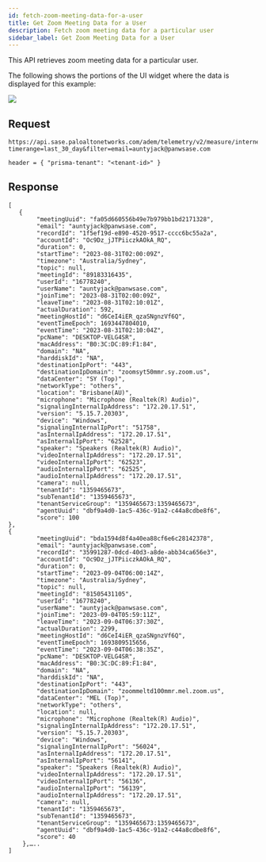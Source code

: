 ```yaml
---
id: fetch-zoom-meeting-data-for-a-user
title: Get Zoom Meeting Data for a User
description: Fetch zoom meeting data for a particular user
sidebar_label: Get Zoom Meeting Data for a User
---
```


This API retrieves zoom meeting data for a particular user.

The following shows the portions of the UI widget where the data is displayed for this example:

![](/sase/img/adem/DOCS-3773-zoom-meeting-data-for-a-particular-user.png)


## Request

    https://api.sase.paloaltonetworks.com/adem/telemetry/v2/measure/internet/metric? timerange=last_30_day&filter=email=auntyjack@panwsase.com
     
    header = { "prisma-tenant": "<tenant-id>" }


## Response

    [
       {
            "meetingUuid": "fa05d660556b49e7b979bb1bd2171328",
            "email": "auntyjack@panwsase.com",
            "recordId": "1f5ef19d-e890-4520-9517-cccc6bc55a2a",
            "accountId": "Oc9Dz_jJTPiiczkAOkA_RQ",
            "duration": 0,
            "startTime": "2023-08-31T02:00:09Z",
            "timezone": "Australia/Sydney",
            "topic": null,
            "meetingId": "89183316435",
            "userId": "16778240",
            "userName": "auntyjack@panwsase.com",
            "joinTime": "2023-08-31T02:00:09Z",
            "leaveTime": "2023-08-31T02:10:01Z",
            "actualDuration": 592,
            "meetingHostId": "d6CeI4iER_qzaSNgnzVf6Q",
            "eventTimeEpoch": 1693447804010,
            "eventTime": "2023-08-31T02:10:04Z",
            "pcName": "DESKTOP-VELG4SR",
            "macAddress": "B0:3C:DC:89:F1:84",
            "domain": "NA",
            "harddiskId": "NA",
            "destinationIpPort": "443",
            "destinationIpDomain": "zoomsyt50mmr.sy.zoom.us",
            "dataCenter": "SY (Top)",
            "networkType": "others",
            "location": "Brisbane(AU)",
            "microphone": "Microphone (Realtek(R) Audio)",
            "signalingInternalIpAddress": "172.20.17.51",
            "version": "5.15.7.20303",
            "device": "Windows",
            "signalingInternalIpPort": "51758",
            "asInternalIpAddress": "172.20.17.51",
            "asInternalIpPort": "62528",
            "speaker": "Speakers (Realtek(R) Audio)",
            "videoInternalIpAddress": "172.20.17.51",
            "videoInternalIpPort": "62523",
            "audioInternalIpPort": "62525",
            "audioInternalIpAddress": "172.20.17.51",
            "camera": null,
            "tenantId": "1359465673",
            "subTenantId": "1359465673",
            "tenantServiceGroup": "1359465673:1359465673",
            "agentUuid": "dbf9a4d0-1ac5-436c-91a2-c44a8cdbe8f6",
            "score": 100
    },
    {
            "meetingUuid": "bda1594d8f4a40ea88cf6e6c28142378",
            "email": "auntyjack@panwsase.com",
            "recordId": "35991287-0dcd-40d3-a8de-abb34ca656e3",
            "accountId": "Oc9Dz_jJTPiiczkAOkA_RQ",
            "duration": 0,
            "startTime": "2023-09-04T06:00:14Z",
            "timezone": "Australia/Sydney",
            "topic": null,
            "meetingId": "81505431105",
            "userId": "16778240",
            "userName": "auntyjack@panwsase.com",
            "joinTime": "2023-09-04T05:59:11Z",
            "leaveTime": "2023-09-04T06:37:30Z",
            "actualDuration": 2299,
            "meetingHostId": "d6CeI4iER_qzaSNgnzVf6Q",
            "eventTimeEpoch": 1693809515656,
            "eventTime": "2023-09-04T06:38:35Z",
            "pcName": "DESKTOP-VELG4SR",
            "macAddress": "B0:3C:DC:89:F1:84",
            "domain": "NA",
            "harddiskId": "NA",
            "destinationIpPort": "443",
            "destinationIpDomain": "zoommeltd100mmr.mel.zoom.us",
            "dataCenter": "MEL (Top)",
            "networkType": "others",
            "location": null,
            "microphone": "Microphone (Realtek(R) Audio)",
            "signalingInternalIpAddress": "172.20.17.51",
            "version": "5.15.7.20303",
            "device": "Windows",
            "signalingInternalIpPort": "56024",
            "asInternalIpAddress": "172.20.17.51",
            "asInternalIpPort": "56141",
            "speaker": "Speakers (Realtek(R) Audio)",
            "videoInternalIpAddress": "172.20.17.51",
            "videoInternalIpPort": "56136",
            "audioInternalIpPort": "56139",
            "audioInternalIpAddress": "172.20.17.51",
            "camera": null,
            "tenantId": "1359465673",
            "subTenantId": "1359465673",
            "tenantServiceGroup": "1359465673:1359465673",
            "agentUuid": "dbf9a4d0-1ac5-436c-91a2-c44a8cdbe8f6",
            "score": 40
        },…..
    ]

